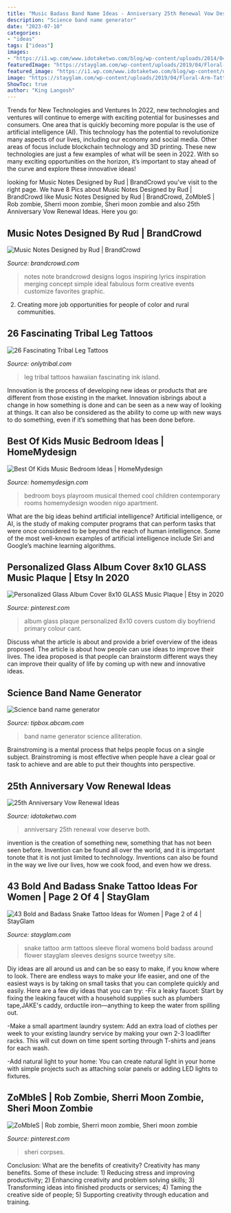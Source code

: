 ```yaml
---
title: "Music Badass Band Name Ideas - Anniversary 25th Renewal Vow Deserve Both"
description: "Science band name generator"
date: "2023-07-10"
categories:
- "ideas"
tags: ["ideas"]
images:
- "https://i1.wp.com/www.idotaketwo.com/blog/wp-content/uploads/2014/04/3ed18e2f8b5ba660242fa07af59f8876.jpg?resize=680%2C1020"
featuredImage: "https://stayglam.com/wp-content/uploads/2019/04/Floral-Arm-Tattoo-with-a-Snake.jpg"
featured_image: "https://i1.wp.com/www.idotaketwo.com/blog/wp-content/uploads/2014/04/3ed18e2f8b5ba660242fa07af59f8876.jpg?resize=680%2C1020"
image: "https://stayglam.com/wp-content/uploads/2019/04/Floral-Arm-Tattoo-with-a-Snake.jpg"
ShowToc: true
author: "King Langosh"
---
```



Trends for New Technologies and Ventures
In 2022, new technologies and ventures will continue to emerge with exciting potential for businesses and consumers. One area that is quickly becoming more popular is the use of artificial intelligence (AI). This technology has the potential to revolutionize many aspects of our lives, including our economy and social media. Other areas of focus include blockchain technology and 3D printing. These new technologies are just a few examples of what will be seen in 2022. With so many exciting opportunities on the horizon, it’s important to stay ahead of the curve and explore these innovative ideas!

	

		
looking for Music Notes Designed by Rud | BrandCrowd you've visit to the right page. We have 8 Pics about Music Notes Designed by Rud | BrandCrowd like Music Notes Designed by Rud | BrandCrowd, ZoMbIeS | Rob zombie, Sherri moon zombie, Sheri moon zombie and also 25th Anniversary Vow Renewal Ideas. Here you go:
		
    
## Music Notes Designed By Rud | BrandCrowd

<img loading=lazy src="https://www.brandcrowd.com/gallery/brands/pictures/picture13593669165357.jpg" onerror="this.onerror=null;this.src='https://tse3.mm.bing.net/th?id=OIP.49TS3qEqcoDdP6gAa78VFQHaF7&amp;pid=15.1';" alt="Music Notes Designed by Rud | BrandCrowd">

_Source: brandcrowd.com_

>notes note brandcrowd designs logos inspiring lyrics inspiration merging concept simple ideal fabulous form creative events customize favorites graphic. 

	

2. Creating more job opportunities for people of color and rural communities. 

    
## 26 Fascinating Tribal Leg Tattoos

<img loading=lazy src="http://www.onlytribal.com/wp-content/uploads/2015/12/Hawaiian-Tribal-Leg-Tattoos.jpg" onerror="this.onerror=null;this.src='https://tse3.mm.bing.net/th?id=OIP.E53FxfbtxOv7H1GmlLf0vAHaJ4&amp;pid=15.1';" alt="26 Fascinating Tribal Leg Tattoos">

_Source: onlytribal.com_

>leg tribal tattoos hawaiian fascinating ink island. 

	

Innovation is the process of developing new ideas or products that are different from those existing in the market. Innovation isbrings about a change in how something is done and can be seen as a new way of looking at things. It can also be considered as the ability to come up with new ways to do something, even if it’s something that has been done before.

    
## Best Of Kids Music Bedroom Ideas | HomeMydesign

<img loading=lazy src="http://homemydesign.com/wp-content/uploads/2013/05/wood-kids-music-room.jpg" onerror="this.onerror=null;this.src='https://tse1.mm.bing.net/th?id=OIP.DHeysfYjyZSLvMtg1I6W2AHaIF&amp;pid=15.1';" alt="Best Of Kids Music Bedroom Ideas | HomeMydesign">

_Source: homemydesign.com_

>bedroom boys playroom musical themed cool children contemporary rooms homemydesign wooden nigo apartment. 

	

What are the big ideas behind artificial intelligence?
Artificial intelligence, or AI, is the study of making computer programs that can perform tasks that were once considered to be beyond the reach of human intelligence. Some of the most well-known examples of artificial intelligence include Siri and Google’s machine learning algorithms.

    
## Personalized Glass Album Cover 8x10 GLASS Music Plaque | Etsy In 2020

<img loading=lazy src="https://i.pinimg.com/736x/12/03/39/120339f5aab53dc2f62316c3c364c551.jpg" onerror="this.onerror=null;this.src='https://tse1.mm.bing.net/th?id=OIP.61h6Ab60g61XidcVpNN9vAHaJ3&amp;pid=15.1';" alt="Personalized Glass Album Cover 8x10 GLASS Music Plaque | Etsy in 2020">

_Source: pinterest.com_

>album glass plaque personalized 8x10 covers custom diy boyfriend primary colour cant. 

	

Discuss what the article is about and provide a brief overview of the ideas proposed.
The article is about how people can use ideas to improve their lives. The idea proposed is that people can brainstorm different ways they can improve their quality of life by coming up with new and innovative ideas.

    
## Science Band Name Generator

<img loading=lazy src="https://tipbox.abcam.com/wp-content/uploads/2017/06/tipbox-band-generator1.png" onerror="this.onerror=null;this.src='https://tse4.mm.bing.net/th?id=OIP.ACgysx5oyyLH0Ga2abAZUAHaMo&amp;pid=15.1';" alt="Science band name generator">

_Source: tipbox.abcam.com_

>band name generator science alliteration. 

	

Brainstroming is a mental process that helps people focus on a single subject. Brainstroming is most effective when people have a clear goal or task to achieve and are able to put their thoughts into perspective.

    
## 25th Anniversary Vow Renewal Ideas

<img loading=lazy src="https://i1.wp.com/www.idotaketwo.com/blog/wp-content/uploads/2014/04/3ed18e2f8b5ba660242fa07af59f8876.jpg?resize=680%2C1020" onerror="this.onerror=null;this.src='https://tse4.mm.bing.net/th?id=OIP.MfNdMIVddpNzKWKMvvPKbQHaLH&amp;pid=15.1';" alt="25th Anniversary Vow Renewal Ideas">

_Source: idotaketwo.com_

>anniversary 25th renewal vow deserve both. 

	

invention is the creation of something new, something that has not been seen before. Invention can be found all over the world, and it is important tonote that it is not just limited to technology. Inventions can also be found in the way we live our lives, how we cook food, and even how we dress.

    
## 43 Bold And Badass Snake Tattoo Ideas For Women | Page 2 Of 4 | StayGlam

<img loading=lazy src="https://stayglam.com/wp-content/uploads/2019/04/Floral-Arm-Tattoo-with-a-Snake.jpg" onerror="this.onerror=null;this.src='https://tse1.mm.bing.net/th?id=OIP.xVh9xCSg7zJxz3illhSZwwHaJQ&amp;pid=15.1';" alt="43 Bold and Badass Snake Tattoo Ideas for Women | Page 2 of 4 | StayGlam">

_Source: stayglam.com_

>snake tattoo arm tattoos sleeve floral womens bold badass around flower stayglam sleeves designs source tweetyy site. 

	

Diy ideas are all around us and can be so easy to make, if you know where to look.
There are endless ways to make your life easier, and one of the easiest ways is by taking on small tasks that you can complete quickly and easily. Here are a few diy ideas that you can try:
-Fix a leaky faucet: Start by fixing the leaking faucet with a household supplies such as plumbers tape,JAKE's caddy, orductile iron—anything to keep the water from spilling out.

-Make a small apartment laundry system: Add an extra load of clothes per week to your existing laundry service by making your own 2-3 loadlifter racks. This will cut down on time spent sorting through T-shirts and jeans for each wash.

-Add natural light to your home: You can create natural light in your home with simple projects such as attaching solar panels or adding LED lights to fixtures.

    
## ZoMbIeS | Rob Zombie, Sherri Moon Zombie, Sheri Moon Zombie

<img loading=lazy src="https://i.pinimg.com/736x/b7/ba/4a/b7ba4ab434599a6bc250a90c43518114--sherri-moon-zombie-rob-zombie.jpg" onerror="this.onerror=null;this.src='https://tse3.mm.bing.net/th?id=OIP.cGxPJmjGBNCuF3GTz6QPWAHaLC&amp;pid=15.1';" alt="ZoMbIeS | Rob zombie, Sherri moon zombie, Sheri moon zombie">

_Source: pinterest.com_

>sheri corpses. 

	

Conclusion: What are the benefits of creativity?
Creativity has many benefits. Some of these include: 1) Reducing stress and improving productivity; 2) Enhancing creativity and problem solving skills; 3) Transforming ideas into finished products or services; 4) Taming the creative side of people; 5) Supporting creativity through education and training.

